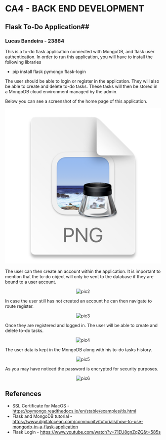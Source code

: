 # CA4 - BACK END DEVELOPMENT #
## Flask To-Do Application## ##
### Lucas Bandeira - 23884 ###

This is a to-do flask application connected with MongoDB, and flask user authentication. In order to run this application, you will have to install the following libraries

- pip install flask pymongo flask-login

The user should be able to login or register in the application. 
They will also be able to create and delete to-do tasks. 
These tasks will then be stored in a MongoDB cloud environment managed by the admin.

Below you can see a screenshot of the home page of this application.

<p align="center">
  <img alt="pic1" src="./images/img.png" >
</p>


The user can then create an account within the application. It is important
to mention that the to-do object will only be sent to the database if they are bound to a user account.

<p align="center">
  <img alt="pic2" src="./images/img_1.png.png" >
</p>

In case the user still has not created an account he can then navigate to route register.

<p align="center">
  <img alt="pic3" src="./images/img_2.png.png" >
</p>

Once they are registered and logged in. The user will be able to create and delete to-do tasks.

<p align="center">
  <img alt="pic4" src="./images/img_3.png.png" >
</p>

The user data is kept in the MongoDB along with his to-do tasks history.

<p align="center">
  <img alt="pic5" src="./images/img_4.png.png" >
</p>

As you may have noticed the password is encrypted for security purposes.

<p align="center">
  <img alt="pic6" src="./images/img_5.png.png" >
</p>


## References ##

- SSL Certificate for MacOS - https://pymongo.readthedocs.io/en/stable/examples/tls.html
- Flask and MongoDB tutorial - https://www.digitalocean.com/community/tutorials/how-to-use-mongodb-in-a-flask-application
- Flask Login - https://www.youtube.com/watch?v=71EU8gnZqZQ&t=585s
